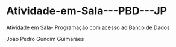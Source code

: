 # Atividade-em-Sala---PBD---JP
Atividade em Sala- Programação com acesso ao Banco de Dados

João Pedro Gundim Guimarães
